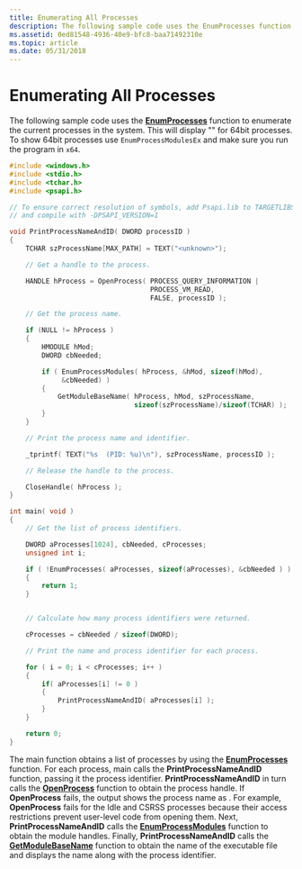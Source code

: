 ```yaml
---
title: Enumerating All Processes
description: The following sample code uses the EnumProcesses function to enumerate the current processes in the system.
ms.assetid: 0ed81548-4936-40e9-bfc8-baa71492310e
ms.topic: article
ms.date: 05/31/2018
---
```


# Enumerating All Processes

The following sample code uses the [**EnumProcesses**](/windows/desktop/api/Psapi/nf-psapi-enumprocesses) function to enumerate the current processes in the system. This will display "<unknown>" for 64bit processes. To show 64bit processes use `EnumProcessModulesEx` and make sure you run the program in `x64`.


```C++
#include <windows.h>
#include <stdio.h>
#include <tchar.h>
#include <psapi.h>

// To ensure correct resolution of symbols, add Psapi.lib to TARGETLIBS
// and compile with -DPSAPI_VERSION=1

void PrintProcessNameAndID( DWORD processID )
{
    TCHAR szProcessName[MAX_PATH] = TEXT("<unknown>");

    // Get a handle to the process.

    HANDLE hProcess = OpenProcess( PROCESS_QUERY_INFORMATION |
                                   PROCESS_VM_READ,
                                   FALSE, processID );

    // Get the process name.

    if (NULL != hProcess )
    {
        HMODULE hMod;
        DWORD cbNeeded;

        if ( EnumProcessModules( hProcess, &hMod, sizeof(hMod), 
             &cbNeeded) )
        {
            GetModuleBaseName( hProcess, hMod, szProcessName, 
                               sizeof(szProcessName)/sizeof(TCHAR) );
        }
    }

    // Print the process name and identifier.

    _tprintf( TEXT("%s  (PID: %u)\n"), szProcessName, processID );

    // Release the handle to the process.

    CloseHandle( hProcess );
}

int main( void )
{
    // Get the list of process identifiers.

    DWORD aProcesses[1024], cbNeeded, cProcesses;
    unsigned int i;

    if ( !EnumProcesses( aProcesses, sizeof(aProcesses), &cbNeeded ) )
    {
        return 1;
    }


    // Calculate how many process identifiers were returned.

    cProcesses = cbNeeded / sizeof(DWORD);

    // Print the name and process identifier for each process.

    for ( i = 0; i < cProcesses; i++ )
    {
        if( aProcesses[i] != 0 )
        {
            PrintProcessNameAndID( aProcesses[i] );
        }
    }

    return 0;
}
```



The main function obtains a list of processes by using the [**EnumProcesses**](/windows/desktop/api/Psapi/nf-psapi-enumprocesses) function. For each process, main calls the **PrintProcessNameAndID** function, passing it the process identifier. **PrintProcessNameAndID** in turn calls the [**OpenProcess**](/windows/desktop/api/processthreadsapi/nf-processthreadsapi-openprocess) function to obtain the process handle. If **OpenProcess** fails, the output shows the process name as <unknown>. For example, **OpenProcess** fails for the Idle and CSRSS processes because their access restrictions prevent user-level code from opening them. Next, **PrintProcessNameAndID** calls the [**EnumProcessModules**](/windows/desktop/api/Psapi/nf-psapi-enumprocessmodules) function to obtain the module handles. Finally, **PrintProcessNameAndID** calls the [**GetModuleBaseName**](/windows/desktop/api/Psapi/nf-psapi-getmodulebasenamea) function to obtain the name of the executable file and displays the name along with the process identifier.

 

 
